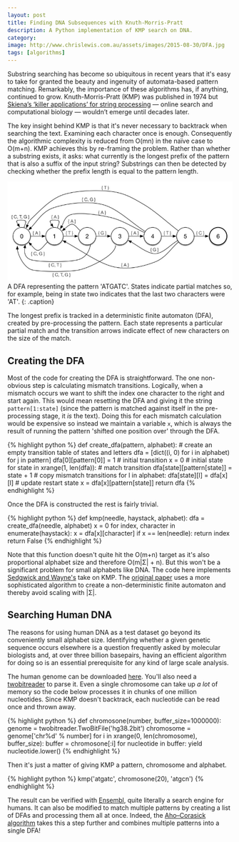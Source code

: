 ```yaml
---
layout: post
title: Finding DNA Subsequences with Knuth-Morris-Pratt
description: A Python implementation of KMP search on DNA.
category:
image: http://www.chrislewis.com.au/assets/images/2015-08-30/DFA.jpg
tags: [algorithms]
---
```


Substring searching has become so ubiquitous in recent years that it's easy to take for granted the beauty and ingenuity of automata-based pattern matching. Remarkably, the importance of these algorithms has, if anything, continued to grow. Knuth-Morris-Pratt (KMP) was published in 1974 but [Skiena’s ‘killer applications’ for string processing](http://www.algorithm.cs.sunysb.edu/computationalbiology/pdf/lecture8.pdf) — online search and computational biology — wouldn’t emerge until decades later.

The key insight behind KMP is that it's never necessary to backtrack when searching the text. Examining each character once is enough. Consequently the algorithmic complexity is reduced from O(mn) in the naïve case to O(m+n). KMP achieves this by re-framing the problem. Rather than whether a substring exists, it asks: what currently is the longest prefix of the pattern that is also a suffix of the input string?  Substrings can then be detected by checking whether the prefix length is equal to the pattern length.

![dfa representing nucleotide pattern](/assets/images/2015-08-30/DFA.jpg)
A DFA representing the pattern 'ATGATC'. States indicate partial matches so, for example, being in state two indicates that the last two characters were 'AT'.
{: .caption}

The longest prefix is tracked in a deterministic finite automaton (DFA), created by pre-processing the pattern. Each state represents a particular partial match and the transition arrows indicate effect of new characters on the size of the match.

## Creating the DFA

Most of the code for creating the DFA is straightforward. The one non-obvious step is calculating mismatch transitions. Logically, when a mismatch occurs we want to shift the index one character to the right and start again. This would mean resetting the DFA and giving it the string `pattern[1:state]` (since the pattern is matched against itself in the pre-processing stage, it *is* the text). Doing this for each mismatch calculation would be expensive so instead we maintain a variable `x`, which is always the result of running the pattern 'shifted one position over' through the DFA.

{% highlight python %}
def create_dfa(pattern, alphabet):
    # create an empty transition table of states and letters
    dfa = [dict((i, 0) for i in alphabet) for j in pattern]
    dfa[0][pattern[0]] = 1 # initial transition
    x = 0 # initial state
    for state in xrange(1, len(dfa)):
        # match transition
        dfa[state][pattern[state]] = state + 1
        # copy mismatch transitions
        for l in alphabet:
            dfa[state][l] = dfa[x][l]
        # update restart state
        x = dfa[x][pattern[state]]
    return dfa
{% endhighlight %}

Once the DFA is constructed the rest is fairly trivial.

{% highlight python %}
def kmp(needle, haystack, alphabet):
    dfa = create_dfa(needle, alphabet)
    x = 0
    for index, character in enumerate(haystack):
        x = dfa[x][character]
        if x == len(needle):
            return index
    return False
{% endhighlight %}

Note that this function doesn't quite hit the O(m+n) target as it's also proportional alphabet size and therefore O(m\|Σ\| + n). But this won't be a significant problem for small alphabets like DNA. The code here implements [Sedgwick and Wayne's](http://algs4.cs.princeton.edu/53substring/) take on KMP. The [original paper](http://www.cs.jhu.edu/~misha/ReadingSeminar/Papers/Knuth77.pdf) uses a more sophisticated algorithm to create a non-deterministic finite automaton and thereby avoid scaling with \|Σ\|.

## Searching Human DNA

The reasons for using human DNA as a test dataset go beyond its conveniently small alphabet size. Identifying whether a given genetic sequence occurs elsewhere is a question frequently asked by molecular biologists and, at over three billion basepairs, having an efficient algorithm for doing so is an essential prerequisite for any kind of large scale analysis.

The human genome can be downloaded [here](http://hgdownload-test.cse.ucsc.edu/goldenPath/hg38/bigZips). You'll also need a [twobitreader](https://pypi.python.org/pypi/twobitreader) to parse it. Even a single chromosome can take up *a lot* of memory so the code below processes it in chunks of one million nucleotides. Since KMP doesn't backtrack, each nucleotide can be read once and thrown away.

{% highlight python %}
def chromosone(number, buffer_size=1000000):
    genome = twobitreader.TwoBitFile('hg38.2bit')
    chromosome = genome['chr%d' % number]
    for i in xrange(0, len(chromosome), buffer_size):
        buffer = chromosone[:i]
        for nucleotide in buffer:
            yield nucleotide.lower()
{% endhighlight %}

Then it's just a matter of giving KMP a pattern, chromosome and alphabet.

{% highlight python %}
kmp('atgatc', chromosone(20), 'atgcn')
{% endhighlight %}

The result can be verified with [Ensembl](http://useast.ensembl.org/Homo_sapiens/Variation/Explore?r=4:61226534-61227533;v=rs34640111;vdb=variation;vf=9452422), quite literally a search engine for humans. It can also be modified to match multiple patterns by creating a list of DFAs and processing them all at once. Indeed, the [Aho–Corasick algorithm](http://cr.yp.to/bib/1975/aho.pdf) takes this a step further and combines multiple patterns into a single DFA!
